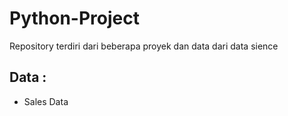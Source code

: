 # Python-Project

Repository terdiri dari beberapa proyek dan data dari data sience

## Data :
* Sales Data
